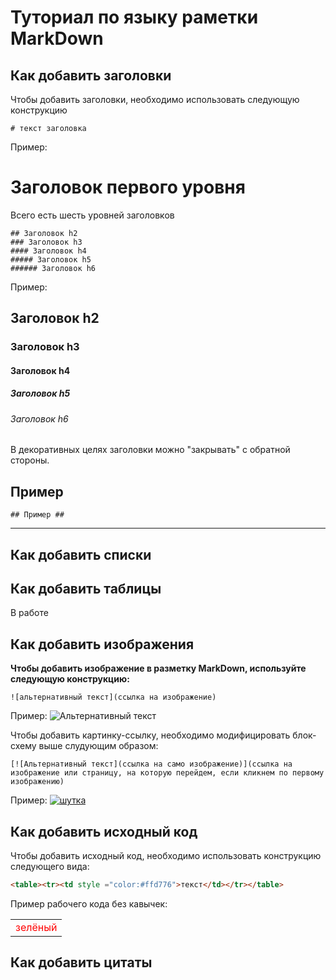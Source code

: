 # Туториал по языку раметки MarkDown

## Как добавить заголовки
Чтобы добавить заголовки, необходимо использовать следующую конструкцию
```
# текст заголовка
```
Пример:
# Заголовок первого уровня
Всего есть шесть уровней заголовков
```
## Заголовок h2
### Заголовок h3
#### Заголовок h4
##### Заголовок h5
###### Заголовок h6
```
Пример:
## Заголовок h2
### Заголовок h3
#### Заголовок h4
##### Заголовок h5
###### Заголовок h6

В декоративных целях заголовки можно "закрывать" с обратной стороны.
## Пример ##
```
## Пример ##
```
****

## Как добавить списки

## Как добавить таблицы

В работе

## Как добавить изображения

**Чтобы добавить изображение в разметку MarkDown, используйте следующую конструкцию:**
```
![альтернативный текст](ссылка на изображение)
```

Пример:
![Альтернативный текст](https://texterra.ru/upload/iblock/933/header.jpg)

Чтобы добавить картинку-ссылку, необходимо модифицировать блок-схему выше слудующим образом:

```
[![Альтернативный текст](ссылка на само изображение)](ссылка на изображение или страницу, на которую перейдем, если кликнем по первому изображению)
```

Пример:
[![шутка](https://miro.medium.com/max/1000/0*rY24Wt0Ysay5L2Jr.jpg)](https://learn.microsoft.com/ru-ru/contribute/markdown-reference)

## Как добавить исходный код

Чтобы добавить исходный код, необходимо использовать конструкцию следующего вида:
```html
<table><tr><td style ="color:#ffd776">текст</td></tr></table>
```
Пример рабочего кода без кавычек:
<table><tr><td style ="color:#ff0000">зелёный</td></tr></table>

## Как добавить цитаты
